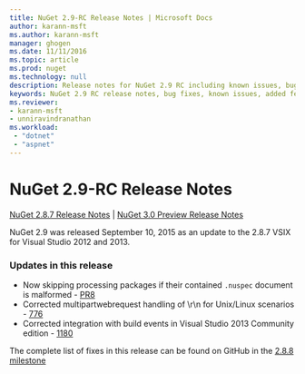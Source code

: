 ```yaml
---
title: NuGet 2.9-RC Release Notes | Microsoft Docs
author: karann-msft
ms.author: karann-msft
manager: ghogen
ms.date: 11/11/2016
ms.topic: article
ms.prod: nuget
ms.technology: null
description: Release notes for NuGet 2.9 RC including known issues, bug fixes, added features, and DCRs.
keywords: NuGet 2.9 RC release notes, bug fixes, known issues, added features, DCRs
ms.reviewer:
- karann-msft
- unniravindranathan
ms.workload: 
 - "dotnet"
 - "aspnet"
---
```


# NuGet 2.9-RC Release Notes

[NuGet 2.8.7 Release Notes](../release-notes/nuget-2.8.7.md) | [NuGet 3.0 Preview Release Notes](../release-notes/nuget-3.0-preview.md)

NuGet 2.9 was released September 10, 2015 as an update to the 2.8.7 VSIX for Visual Studio 2012 and 2013.

### Updates in this release

* Now skipping processing packages if their contained `.nuspec` document is malformed - [PR8](https://github.com/NuGet/NuGet2/pull/8)
* Corrected multipartwebrequest handling of \r\n for Unix/Linux scenarios - [776](https://github.com/NuGet/Home/issues/776)
* Corrected integration with build events in Visual Studio 2013 Community edition - [1180](https://github.com/NuGet/Home/issues/1180)


The complete list of fixes in this release can be found on GitHub in the [2.8.8 milestone](https://github.com/NuGet/Home/issues?q=milestone%3A2.8.8+is%3Aclosed)
